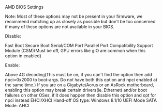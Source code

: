 AMD BIOS Settings

Note: Most of these options may not be present in your firmware, 
we recommend matching up as closely as possible but don't be too concerned if many of these options are not available in your BIOS.

Disable: 

Fast Boot
Secure Boot
Serial/COM Port
Parallel Port
Compatibility Support Module (CSM)(Must be off, GPU errors like gIO are common when this option in enabled)


Enable:

Above 4G decoding(This must be on, if you can't find the option then add npci=0x2000 to boot-args. Do not have both this option and npci enabled at the same time.)
If you are on a Gigabyte/Aorus or an AsRock motherboard, enabling this option may break certain drivers(ie. Ethernet) and/or boot failures on other OSes, if it does happen then disable this option and opt for npci instead
EHCI/XHCI Hand-off
OS type: Windows 8.1/10 UEFI Mode
SATA Mode: AHCI
